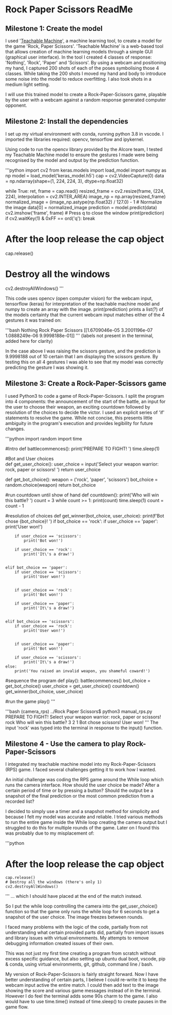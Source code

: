 # Rock Paper Scissors ReadMe

## Milestone 1: Create the model

I used '[Teachable Machine](https://teachablemachine.withgoogle.com/)', a machine learning tool, to create a model for the game 'Rock, Paper Scissors'. 'Teachable Machine' is a web-based tool that allows creation of machine learning models through a simple GUI (graphical user interface). In the tool I created 4 classes of response: 'Nothing', 'Rock', 'Paper' and 'Scissors'. By using a webcam and positioning my hand, I captured 200 shots of each of the poses symbolising those 4 classes. While taking the 200 shots I moved my hand and body to introduce some noise into the model to reduce overfitting. I also took shots in a medium light setting. 

I will use this trained model to create a Rock-Paper-Scissors game, playable by the user with a webcam against a random response generated computer opponent.

## Milestone 2: Install the dependencies

I set up my virtual environment with conda, running python 3.8 in vscode. I imported the libraries required: opencv, tensorflow and ipykernel. 

Using code to run the opencv library provided by the AIcore team, I tested my Teachable Machine model to ensure the gestures I made were being recognised by the model and output by the prediction function.

'''python
import cv2
from keras.models import load_model
import numpy as np
model = load_model('keras_model.h5')
cap = cv2.VideoCapture(0)
data = np.ndarray(shape=(1, 224, 224, 3), dtype=np.float32)

while True: 
    ret, frame = cap.read()
    resized_frame = cv2.resize(frame, (224, 224), interpolation = cv2.INTER_AREA)
    image_np = np.array(resized_frame)
    normalized_image = (image_np.astype(np.float32) / 127.0) - 1 # Normalize the image
    data[0] = normalized_image
    prediction = model.predict(data)
    cv2.imshow('frame', frame)
    # Press q to close the window
    print(prediction)
    if cv2.waitKey(1) & 0xFF == ord('q'):
        break
            
# After the loop release the cap object
cap.release()
# Destroy all the windows
cv2.destroyAllWindows()
'''

This code uses opencv (open computer vision) for the webcam input, tensorflow (keras) for interpretation of the teachable machine model and numpy to create an array with the image. 
print(prediction) prints a list(?) of the models certainty that the current webcam input matches either of the 4 gestures it was trained on: 

'''bash
Nothing	Rock		Paper		Scissors
[[1.6709046e-05 3.2001196e-07 1.0888249e-06 9.9998188e-01]]
'''
(labels not present in the terminal, added here for clarity)

In the case above I was raising the scissors gesture, and the prediction is 9.9998188 out of 10 certain that I am displaying the scissors gesture. By testing this on all 4 gestures I was able to see that my model was correctly predicting the gesture I was showing it.

## Milestone 3: Create a Rock-Paper-Scissors game

I used Python3 to code a game of Rock-Paper-Scissors. I split the program into 4 components: the announcement of the start of the battle, an input for the user to choose their weapon, an exciting countdown followed by resolution of the choices to decide the victor. I used an explicit series of 'if' statements to resolve the game. While not concise, this presents little ambiguity in the program's execution and provides legibility for future changes.

'''python
import random
import time

#Intro
def battlecommences():
    print('PREPARE TO FIGHT! ')
    time.sleep(1)

#Bot and User choices    
def get_user_choice():
    user_choice = input('Select your weapon warrior: rock, paper or scissors! ')
    return user_choice

def get_bot_choice():
    weapon = ('rock', 'paper', 'scissors')
    bot_choice = random.choice(weapon)
    return bot_choice

#run countdown until show of hand
def countdown():
    print('Who will win this battle? ')
    count = 3
    while count >= 1:
        print(count)
        time.sleep(1)
        count = count - 1

#resolution of choices
def get_winner(bot_choice, user_choice):
    print(f'Bot chose {bot_choice}! ')
    if bot_choice == 'rock':
        if user_choice == 'paper':
            print('User won!')
            

        if user_choice == 'scissors':
            print('Bot won!')
            
        if user_choice == 'rock':
            print('It\'s a draw!')
            

    elif bot_choice == 'paper':
        if user_choice == 'scissors':
            print('User won!')
            

        if user_choice == 'rock':
            print('Bot won!')
            
        if user_choice == 'paper':
            print('It\'s a draw!')
            

    elif bot_choice == 'scissors':
        if user_choice == 'rock':
            print('User won!')
            

        if user_choice == 'paper':
            print('Bot won!')
            
        if user_choice == 'scissors':
            print('It\'s a draw!')
    else:
        print('You raised an invalid weapon, you shameful coward!')

#sequence the program
def play():
    battlecommences()
    bot_choice = get_bot_choice()
    user_choice = get_user_choice()
    countdown()
    get_winner(bot_choice, user_choice)

#run the game
play()
'''

'''bash
(camera_rps) ../Rock Paper Scissors$ python3 manual_rps.py 
PREPARE TO FIGHT! 
Select your weapon warrior: rock, paper or scissors! rock
Who will win this battle? 
3
2
1
Bot chose scissors! 
User won!
'''
The input 'rock' was typed into the terminal in response to the input() function.

## Milestone 4 - Use the camera to play Rock-Paper-Scissors

I integrated my teachable machine model into my Rock-Paper-Scissors (RPS) game. I faced several challenges getting it to work how I wanted. 

An initial challenge was coding the RPS game around the While loop which runs the camera interface. How should the user choice be made? After a certain period of time or by pressing a button? Should the output be a snapshot of the final prediction or the most common prediction from a recorded list?

I decided to simply use a timer and a snapshot method for simplicity and because I felt my model was accurate and reliable. I tried various methods to run the entire game inside the While loop creating the camera output but I struggled to do this for multiple rounds of the game. Later on I found this was probably due to my misplacement of:

'''python
# After the loop release the cap object 
    cap.release()
    # Destroy all the windows (there's only 1)
    cv2.destroyAllWindows()
 '''
 ... which I should have placed at the end of the match instead.
 
So I put the while loop controlling the camera into the get_user_choice() function so that the game only runs the while loop for 6 seconds to get a snapshot of the user choice. The image freezes between rounds.

I faced many problems with the logic of the code, partially from not understanding what certain provided parts did, partially from import issues and library issues with virtual environments. My attempts to remove debugging information created issues of their own. 

This was not just my first time creating a program from scratch without excess specific guidance, but also setting up ubuntu dual boot, vscode, pip & conda, using virtual environments, git, github, command line / bash. 

My version of Rock-Paper-Scissors is fairly straight forward. Now I have better understanding of certain parts, I believe I could re-write it to keep the webcam input active the entire match. I could then add text to the image showing the score and various game messages instead of in the terminal. However I do feel the terminal adds some 90s charm to the game. I also would have to use time.time() instead of time.sleep() to create pauses in the game flow. 








